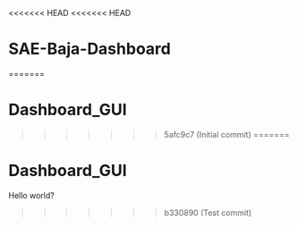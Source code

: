 <<<<<<< HEAD
<<<<<<< HEAD
# SAE-Baja-Dashboard
=======
# Dashboard_GUI
>>>>>>> 5afc9c7 (Initial commit)
=======
# Dashboard_GUI

Hello world?
>>>>>>> b330890 (Test commit)
